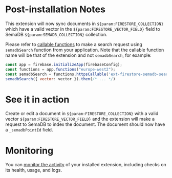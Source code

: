 # Post-installation Notes

This extension will now sync documents in `${param:FIRESTORE_COLLECTION}` which have a valid vector in the `${param:FIRESTORE_VECTOR_FIELD}` field to SemaDB `${param:SEMADB_COLLECTION}` collection.

Please refer to [callable functions](https://firebase.google.com/docs/functions/callable?gen=1st#call_the_function) to make a search request using `semadbSearch` function from your application. Note that the callable function name will be that of the extension and not `semadbSearch`, for example:

```javascript
const app = firebase.initializeApp(firebaseConfig);
const functions = app.functions("europe-west2");
const semadbSearch = functions.httpsCallable('ext-firestore-semadb-search-semadbSearch');
semadbSearch({ vector: vector }).then(/* ... */)
```

# See it in action

Create or edit a document in `${param:FIRESTORE_COLLECTION}` with a valid vector `${param:FIRESTORE_VECTOR_FIELD}` and the extension will make a request to SemaDB to index the document. The document should now have a `_semadbPointId` field.

# Monitoring

You can [monitor the activity](https://firebase.google.com/docs/extensions/manage-installed-extensions#monitor) of your installed extension, including checks on its health, usage, and logs.
